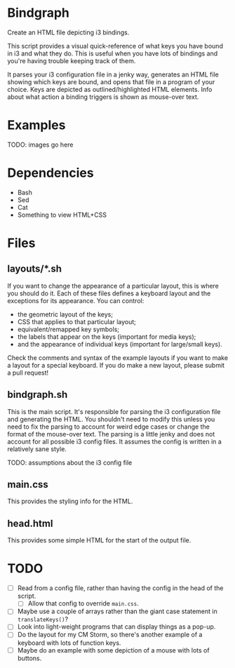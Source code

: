 # Bindgraph
Create an HTML file depicting i3 bindings.

This script provides a visual quick-reference of what keys you have bound in i3 and what they do.
This is useful when you have lots of bindings and you're having trouble keeping track of them.

It parses your i3 configuration file in a jenky way, 
generates an HTML file showing which keys are bound, 
and opens that file in a program of your choice.
Keys are depicted as outlined/highlighted HTML elements.
Info about what action a binding triggers is shown as mouse-over text.

# Examples
TODO: images go here

# Dependencies
- Bash
- Sed
- Cat
- Something to view HTML+CSS

# Files
## layouts/\*.sh
If you want to change the appearance of a particular layout, this is where you should do it.
Each of these files defines a keyboard layout and the exceptions for its appearance.
You can control:  
- the geometric layout of the keys;
- CSS that applies to that particular layout;
- equivalent/remapped key symbols;
- the labels that appear on the keys (important for media keys);
- and the appearance of individual keys (important for large/small keys).  

Check the comments and syntax of the example layouts if you want to make a layout for a special keyboard.
If you do make a new layout, please submit a pull request!

## bindgraph.sh
This is the main script.
It's responsible for parsing the i3 configuration file and generating the HTML.
You shouldn't need to modify this unless you need to fix the parsing to account for weird edge cases 
or change the format of the mouse-over text.
The parsing is a little jenky and does not account for all possible i3 config files. 
It assumes the config is written in a relatively sane style.

TODO: assumptions about the i3 config file

## main.css
This provides the styling info for the HTML.

## head.html
This provides some simple HTML for the start of the output file.

# TODO
- [ ] Read from a config file, rather than having the config in the head of the script.
    - [ ] Allow that config to override `main.css`.
- [ ] Maybe use a couple of arrays rather than the giant case statement in `translateKeys()`?
- [ ] Look into light-weight programs that can display things as a pop-up.
- [ ] Do the layout for my CM Storm, so there's another example of a keyboard with lots of function keys.
- [ ] Maybe do an example with some depiction of a mouse with lots of buttons.
